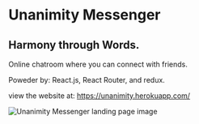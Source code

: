# Unanimity Messenger
## Harmony through Words.

Online chatroom where you can connect with friends. <br />

Poweder by: React.js, React Router, and redux.

view the website at: https://unanimity.herokuapp.com/

<image src="https://github.com/Blaine137/unanimityFIREBASE/blob/master/primaryimageofpage.png" alt="Unanimity Messenger landing page image" />
